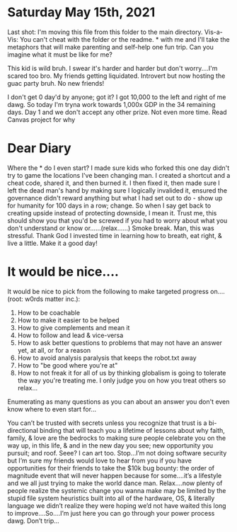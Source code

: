# Saturday May 15th, 2021

Last shot: I'm moving this file from this folder to the main directory.
Vis-a-Vis: You can't cheat with the folder or the readme. * with me and I'll take the metaphors that will make parenting and self-help one fun trip. Can you imagine what it must be like for me?

This kid is wild bruh. I swear it's harder and harder but don't worry....I'm scared too bro. My friends getting liquidated. Introvert but now hosting the guac party bruh. No new friends!

I don't get 0 day'd by anyone; got it? I got 10,000 to the left and right of me dawg. So today I'm tryna work towards 1,000x GDP in the 34 remaining days. Day 1 and we don't accept any other prize. Not even more time. Read Canvas project for why

# Dear Diary

Where the * do I even start? I made sure kids who forked this one day didn't try to game the locations I've been changing man. I created a shortcut and a cheat code, shared it, and then burned it. I then fixed it, then made sure I left the dead man's hand by making sure I logically invalided it, ensured the governance didn't reward anything but what I had set out to do - show up for humanity for 100 days in a row; change. So when I say get back to creating upside instead of protecting downside, I mean it. Trust me, this should show you that you'd be screwed if you had to worry about what you don't understand or know or......(relax......) Smoke break. Man, this was stressful. Thank God I invested time in learning how to breath, eat right, & live a little. Make it a good day!

# It would be nice....

It would be nice to pick from the following to make targeted progress on....(root: w0rds matter inc.):
1. How to be coachable
2. How to make it easier to be helped
3. How to give complements and mean it
4. How to follow and lead & vice-versa
5. How to ask better questions to problems that may not have an answer yet, at all, or for a reason
6. How to avoid analysis paralysis that keeps the robot.txt away
7. How to "be good where you're at"
8. How to not freak it for all of us by thinking globalism is going to tolerate the way you're treating me. I only judge you on how you treat others so relax...

Enumerating as many questions as you can about an answer you don't even know where to even start for...

You can’t be trusted with secrets unless you recognize that trust is a bi-directional binding that will teach you a lifetime of lessons about why faith, family, & love are the bedrocks to making sure people celebrate you on the way up, in this life, & and in the new day you see; new opportunity you pursuit; and roof. Seee? I can art too. Stop…I’m not doing software security but I’m sure my friends would love to hear from you if you have opportunities for their friends to take the $10k bug bounty: the order of magnitude event that will never happen because for some….it’s a lifestyle and we all just trying to make the world dance man. Relax….now plenty of people realize the systemic change you wanna make may be limited by the stupid file system heuristics built into all of the hardware, OS, & literally language we didn’t realize they were hoping we’d not have waited this long to improve….So….I’m just here you can go through your power process dawg. Don’t trip…

